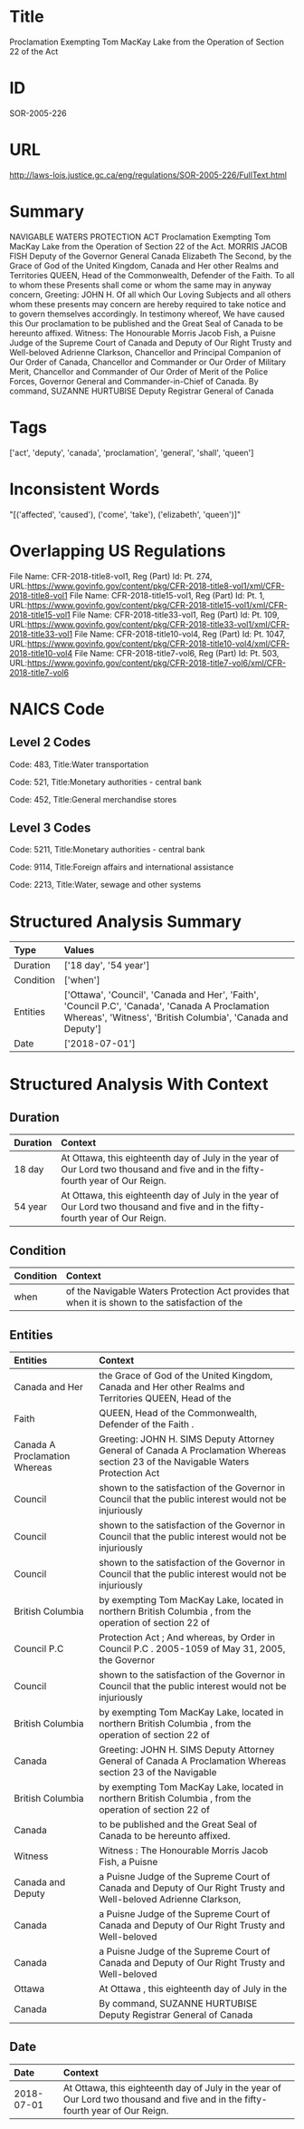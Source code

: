 # Title
Proclamation Exempting Tom MacKay Lake from the Operation of Section 22 of the Act


# ID
SOR-2005-226

# URL
http://laws-lois.justice.gc.ca/eng/regulations/SOR-2005-226/FullText.html


# Summary
NAVIGABLE WATERS PROTECTION ACT Proclamation Exempting Tom MacKay Lake from the Operation of Section 22 of the Act. MORRIS JACOB FISH Deputy of the Governor General Canada Elizabeth The Second, by the Grace of God of the United Kingdom, Canada and Her other Realms and Territories QUEEN, Head of the Commonwealth, Defender of the Faith.
To all to whom these Presents shall come or whom the same may in anyway concern, Greeting: JOHN H.
Of all which Our Loving Subjects and all others whom these presents may concern are hereby required to take notice and to govern themselves accordingly.
In testimony whereof, We have caused this Our proclamation to be published and the Great Seal of Canada to be hereunto affixed.
Witness: The Honourable Morris Jacob Fish, a Puisne Judge of the Supreme Court of Canada and Deputy of Our Right Trusty and Well-beloved Adrienne Clarkson, Chancellor and Principal Companion of Our Order of Canada, Chancellor and Commander or Our Order of Military Merit, Chancellor and Commander of Our Order of Merit of the Police Forces, Governor General and Commander-in-Chief of Canada.
By command, SUZANNE HURTUBISE Deputy Registrar General of Canada 


# Tags
['act', 'deputy', 'canada', 'proclamation', 'general', 'shall', 'queen']


# Inconsistent Words
"[('affected', 'caused'), ('come', 'take'), ('elizabeth', 'queen')]"


# Overlapping US Regulations
File Name: CFR-2018-title8-vol1, Reg (Part) Id: Pt. 274, URL:https://www.govinfo.gov/content/pkg/CFR-2018-title8-vol1/xml/CFR-2018-title8-vol1
File Name: CFR-2018-title15-vol1, Reg (Part) Id: Pt. 1, URL:https://www.govinfo.gov/content/pkg/CFR-2018-title15-vol1/xml/CFR-2018-title15-vol1
File Name: CFR-2018-title33-vol1, Reg (Part) Id: Pt. 109, URL:https://www.govinfo.gov/content/pkg/CFR-2018-title33-vol1/xml/CFR-2018-title33-vol1
File Name: CFR-2018-title10-vol4, Reg (Part) Id: Pt. 1047, URL:https://www.govinfo.gov/content/pkg/CFR-2018-title10-vol4/xml/CFR-2018-title10-vol4
File Name: CFR-2018-title7-vol6, Reg (Part) Id: Pt. 503, URL:https://www.govinfo.gov/content/pkg/CFR-2018-title7-vol6/xml/CFR-2018-title7-vol6



# NAICS Code
## Level 2 Codes
Code: 483, Title:Water transportation

Code: 521, Title:Monetary authorities - central bank

Code: 452, Title:General merchandise stores




## Level 3 Codes
Code: 5211, Title:Monetary authorities - central bank

Code: 9114, Title:Foreign affairs and international assistance

Code: 2213, Title:Water, sewage and other systems







# Structured Analysis Summary
| Type      | Values                                                                                                                                                         |
|:----------|:---------------------------------------------------------------------------------------------------------------------------------------------------------------|
| Duration  | ['18 day', '54 year']                                                                                                                                          |
| Condition | ['when']                                                                                                                                                       |
| Entities  | ['Ottawa', 'Council', 'Canada and Her', 'Faith', 'Council P.C', 'Canada', 'Canada A Proclamation Whereas', 'Witness', 'British Columbia', 'Canada and Deputy'] |
| Date      | ['2018-07-01']                                                                                                                                                 |


# Structured Analysis With Context
 


## Duration
| Duration   | Context                                                                                                                         |
|:-----------|:--------------------------------------------------------------------------------------------------------------------------------|
| 18 day     | At Ottawa, this eighteenth day of July in the year of Our Lord two thousand and five and in the fifty-fourth year of Our Reign. |
| 54 year    | At Ottawa, this eighteenth day of July in the year of Our Lord two thousand and five and in the fifty-fourth year of Our Reign. |


## Condition
| Condition   | Context                                                                                          |
|:------------|:-------------------------------------------------------------------------------------------------|
| when        | of the Navigable Waters Protection Act provides that when it is shown to the satisfaction of the |


## Entities
| Entities                      | Context                                                                                                                           |
|:------------------------------|:----------------------------------------------------------------------------------------------------------------------------------|
| Canada and Her                | the Grace of God of the United Kingdom, Canada and Her other Realms and Territories QUEEN, Head of the                            |
| Faith                         | QUEEN, Head of the Commonwealth, Defender of the Faith .                                                                          |
| Canada A Proclamation Whereas | Greeting: JOHN H. SIMS Deputy Attorney General of Canada A Proclamation Whereas section 23 of the Navigable Waters Protection Act |
| Council                       | shown to the satisfaction of the Governor in Council that the public interest would not be injuriously                            |
| Council                       | shown to the satisfaction of the Governor in Council that the public interest would not be injuriously                            |
| Council                       | shown to the satisfaction of the Governor in Council that the public interest would not be injuriously                            |
| British Columbia              | by exempting Tom MacKay Lake, located in northern British Columbia , from the operation of section 22 of                          |
| Council P.C                   | Protection Act ; And whereas, by Order in Council P.C . 2005-1059 of May 31, 2005, the Governor                                   |
| Council                       | shown to the satisfaction of the Governor in Council that the public interest would not be injuriously                            |
| British Columbia              | by exempting Tom MacKay Lake, located in northern British Columbia , from the operation of section 22 of                          |
| Canada                        | Greeting: JOHN H. SIMS Deputy Attorney General of Canada A Proclamation Whereas section 23 of the Navigable                       |
| British Columbia              | by exempting Tom MacKay Lake, located in northern British Columbia , from the operation of section 22 of                          |
| Canada                        | to be published and the Great Seal of Canada  to be hereunto affixed.                                                             |
| Witness                       | Witness : The Honourable Morris Jacob Fish, a Puisne                                                                              |
| Canada and Deputy             | a Puisne Judge of the Supreme Court of Canada and Deputy of Our Right Trusty and Well-beloved Adrienne Clarkson,                  |
| Canada                        | a Puisne Judge of the Supreme Court of Canada and Deputy of Our Right Trusty and Well-beloved                                     |
| Canada                        | a Puisne Judge of the Supreme Court of Canada and Deputy of Our Right Trusty and Well-beloved                                     |
| Ottawa                        | At  Ottawa , this eighteenth day of July in the                                                                                   |
| Canada                        | By command, SUZANNE HURTUBISE Deputy Registrar General of  Canada                                                                 |


## Date
| Date       | Context                                                                                                                         |
|:-----------|:--------------------------------------------------------------------------------------------------------------------------------|
| 2018-07-01 | At Ottawa, this eighteenth day of July in the year of Our Lord two thousand and five and in the fifty-fourth year of Our Reign. |


